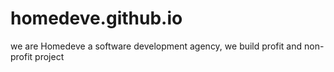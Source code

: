 # homedeve.github.io
we are Homedeve a software development agency, we build profit and non-profit project
